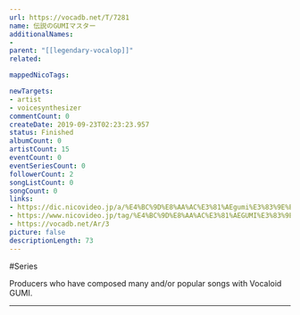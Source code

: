 ```yaml
---
url: https://vocadb.net/T/7281
name: 伝説のGUMIマスター
additionalNames: 
- 
parent: "[[legendary-vocalop]]"
related:

mappedNicoTags:

newTargets:
- artist
- voicesynthesizer
commentCount: 0
createDate: 2019-09-23T02:23:23.957
status: Finished
albumCount: 0
artistCount: 15
eventCount: 0
eventSeriesCount: 0
followerCount: 2
songListCount: 0
songCount: 0
links: 
- https://dic.nicovideo.jp/a/%E4%BC%9D%E8%AA%AC%E3%81%AEgumi%E3%83%9E%E3%82%B9%E3%82%BF%E3%83%BC
- https://www.nicovideo.jp/tag/%E4%BC%9D%E8%AA%AC%E3%81%AEGUMI%E3%83%9E%E3%82%B9%E3%82%BF%E3%83%BC
- https://vocadb.net/Ar/3
picture: false
descriptionLength: 73
---
```


#Series

Producers who have composed many and/or popular songs with Vocaloid GUMI.

---

